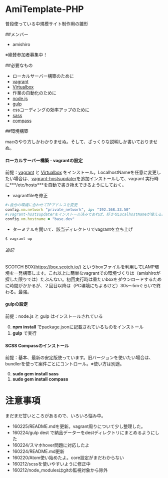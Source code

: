 # AmiTemplate-PHP

普段使っている中規模サイト制作用の雛形

##メンバー

- amishiro

※絶賛参加者募集中！

##必要なもの

- ローカルサーバー構築のために
 - [vagrant](https://www.vagrantup.com/)
 - [Virtualbox](https://www.virtualbox.org/)
- 作業の自動化のために
 - [node.js](http://nodejs.jp/)
 - [gulp](http://gulpjs.com/)
- cssコーディングの効率アップのために
 - [sass](http://sass-lang.com/)
 - [compass](http://compass-style.org/)

##環境構築

macのやり方しかわかりませぬ。そして、ざっくりな説明しか書いておりませぬ。

#### ローカルサーバー構築 - vagrantの設定

前提：[vagrant](https://www.vagrantup.com/) と [Virtualbox](https://www.virtualbox.org/) をインストール。LocalhostNameを任意に変更したい場合は、[vagrant-hostsupdater](https://github.com/cogitatio/vagrant-hostsupdater)を追加インストールして、vagrant 実行時に***/etc/hosts***を自動で書き換えできるようにしておく。

- vagrantfileを修正
~~~ruby
#↓自分の環境に合わせてIPアドレスを変更
config.vm.network "private_network", ip: "192.168.33.50"
#↓vagrant-hostsupdaterをインストール済みであれば、好きなLocalhostNameが使える。
config.vm.hostname = "base.dev"
~~~

- ターミナルを開いて、該当ディレクトリでvagrantを立ち上げ
~~~
$ vagrant up
~~~

###### 追記

SCOTCH BOX(https://box.scotch.io/) というboxファイルを利用してLAMP環境を一発構築します。これ以上に簡単なvagrantでの環境づくりは（amishiroが探した限りでは）たぶんない。初回実行時は重たいboxをダウンロードするために時間がかかるが、２回目以降は（PC環境にもよるけど）30s〜5mぐらいで終わる。最強。

#### gulpの設定

前提：node.js と gulp はインストールされている

0. **npm install** でpackage.jsonに記載されているものをインストール
0. **gulp** で実行

#### SCSS Compassのインストール

前提：基本、最新の安定版使っています。旧バージョンを使いたい場合は、bundlerを使って案件ごとにコントロール。※使い方は別途。

0. **sudo gem install sass**
0. **sudo gem install compass**


# 注意事項

まだまだ甘いところがあるので、いろいろ悩み中。

- 160225/README.mdを更新。vagrant周りについて少し整理した。
- 160224/gulp dest で納品データーをdestディレクトリにまとめるようにした
- 160224/スマホhover問題に対応したよ
- 160224/README.md更新
- 160220/Atom使い始めたよ。core設定がまだわからない
- 160212/scssを使いやすいように修正中
- 160212/node_modulesはgitの監視対象から除外

